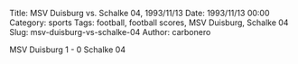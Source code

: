 Title: MSV Duisburg vs. Schalke 04, 1993/11/13
Date: 1993/11/13 00:00
Category: sports
Tags: football, football scores, MSV Duisburg, Schalke 04
Slug: msv-duisburg-vs-schalke-04
Author: carbonero


MSV Duisburg 1 - 0 Schalke 04
